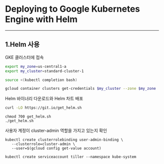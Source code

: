 # Deploying to Google Kubernetes Engine with Helm

---

## 1.Helm 사용

GKE 클러스터에 접속

```bash
export my_zone=us-central1-a
export my_cluster=standard-cluster-1

source <(kubectl completion bash)

gcloud container clusters get-credentials $my_cluster --zone $my_zone
```

Helm 바이너리 다운로드와 Helm 차트 배포

```bash
curl -LO https://git.io/get_helm.sh
```

```
chmod 700 get_helm.sh
./get_helm.sh
```

사용자 계정이 cluster-admin 역할을 가지고 있는지 확인

```
kubectl create clusterrolebinding user-admin-binding \
   --clusterrole=cluster-admin \
   --user=$(gcloud config get-value account)

kubectl create serviceaccount tiller --namespace kube-system
```